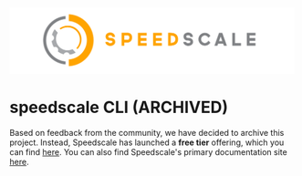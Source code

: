 <img src="https://raw.githubusercontent.com/speedscale/assets/main/logo/gold_speedscale_logo_landscape_large.png" width="500">

# speedscale CLI (ARCHIVED)

Based on feedback from the community, we have decided to archive this project. Instead, Speedscale has
launched a **free tier** offering, which you can find [here](https://speedscale.com/pricing/). You can also
find Speedscale's primary documentation site [here](https://docs.speedscale.com/).

